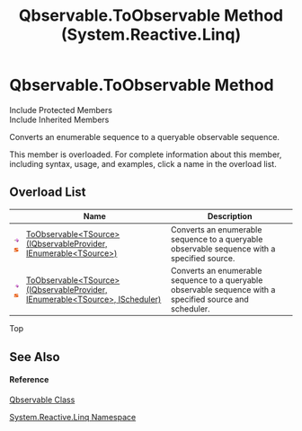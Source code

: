 ﻿---
title: Qbservable.ToObservable Method  (System.Reactive.Linq)
TOCTitle: ToObservable Method
ms:assetid: Overload:System.Reactive.Linq.Qbservable.ToObservable
ms:mtpsurl: https://msdn.microsoft.com/en-us/library/system.reactive.linq.qbservable.toobservable(v=VS.103)
ms:contentKeyID: 36069800
ms.date: 06/28/2011
mtps_version: v=VS.103
f1_keywords:
- System.Reactive.Linq.Qbservable.ToObservable
- System.Reactive.Linq.Qbservable.ToObservable``1
dev_langs:
- CSharp
- JScript
- VB
- FSharp
---

# Qbservable.ToObservable Method

Include Protected Members  
Include Inherited Members  

Converts an enumerable sequence to a queryable observable sequence.

This member is overloaded. For complete information about this member, including syntax, usage, and examples, click a name in the overload list.

## Overload List

<table>
<thead>
<tr class="header">
<th> </th>
<th>Name</th>
<th>Description</th>
</tr>
</thead>
<tbody>
<tr class="odd">
<td><img src="images\Hh303103.pubmethod(en-us,VS.103).gif" title="Public method" alt="Public method" /><img src="images\Hh244319.static(en-us,VS.103).gif" title="Static member" alt="Static member" /></td>
<td><a href="https://msdn.microsoft.com/en-us/library/m:system.reactive.linq.qbservable.toobservable%60%601(system.reactive.linq.iqbservableprovider%2csystem.collections.generic.ienumerable%7b%60%600%7d)(v=VS.103)">ToObservable&lt;TSource&gt;(IQbservableProvider, IEnumerable&lt;TSource&gt;)</a></td>
<td>Converts an enumerable sequence to a queryable observable sequence with a specified source.</td>
</tr>
<tr class="even">
<td><img src="images\Hh303103.pubmethod(en-us,VS.103).gif" title="Public method" alt="Public method" /><img src="images\Hh244319.static(en-us,VS.103).gif" title="Static member" alt="Static member" /></td>
<td><a href="https://msdn.microsoft.com/en-us/library/m:system.reactive.linq.qbservable.toobservable%60%601(system.reactive.linq.iqbservableprovider%2csystem.collections.generic.ienumerable%7b%60%600%7d%2csystem.reactive.concurrency.ischeduler)(v=VS.103)">ToObservable&lt;TSource&gt;(IQbservableProvider, IEnumerable&lt;TSource&gt;, IScheduler)</a></td>
<td>Converts an enumerable sequence to a queryable observable sequence with a specified source and scheduler.</td>
</tr>
</tbody>
</table>

Top

## See Also

#### Reference

[Qbservable Class](hh211693\(v=vs.103\).md)

[System.Reactive.Linq Namespace](hh211929\(v=vs.103\).md)

